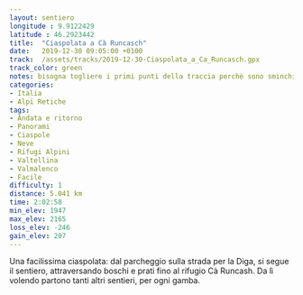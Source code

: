 ```yaml
---
layout: sentiero
longitude : 9.9122429
latitude : 46.2923442
title:  "Ciaspolata a Cà Runcasch"
date:   2019-12-30 09:05:00 +0100
track:  /assets/tracks/2019-12-30-Ciaspolata_a_Ca_Runcasch.gpx
track_color: green
notes: bisogna togliere i primi punti della traccia perchè sono sminchiati (quota di partenza -640 m slm...)
categories:
- Italia
- Alpi Retiche
tags:
- Andata e ritorno
- Panorami
- Ciaspole
- Neve  
- Rifugi Alpini
- Valtellina
- Valmalenco
- Facile
difficulty: 1
distance: 5.041 km
time: 2:02:58
min_elev: 1947
max_elev: 2165
loss_elev: -246
gain_elev: 207
---
```


Una facilissima ciaspolata: dal parcheggio sulla strada per la Diga, si segue il sentiero, attraversando boschi e prati fino al rifugio Cà Runcash. Da lì volendo partono tanti altri sentieri, per ogni gamba.
